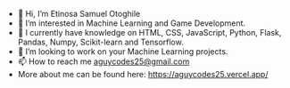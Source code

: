 - 👋 Hi, I’m Etinosa Samuel Otoghile
- 👀 I’m interested in Machine Learning and Game Development.
- 🌱 I currently have knowledge on HTML, CSS, JavaScript, Python, Flask, Pandas, Numpy, Scikit-learn and Tensorflow. 
- 💞️ I’m looking to work on your Machine Learning projects.
- 📫 How to reach me aguycodes25@gmail.com
- More about me can be found here: https://aguycodes25.vercel.app/

<!---
Aguycodes/Aguycodes is a ✨ special ✨ repository because its `README.md` (this file) appears on your GitHub profile.
You can click the Preview link to take a look at your changes.
--->
